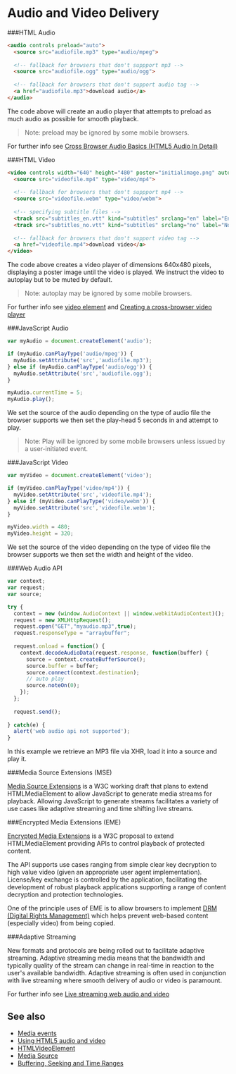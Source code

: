 Audio and Video Delivery
========================


###HTML Audio

`````html
<audio controls preload="auto">
  <source src="audiofile.mp3" type="audio/mpeg">
  
  <!-- fallback for browsers that don't suppport mp3 -->
  <source src="audiofile.ogg" type="audio/ogg">
  
  <!-- fallback for browsers that don't support audio tag -->
  <a href="audiofile.mp3">download audio</a>
</audio>
`````

The code above will create an audio player that attempts to preload as much audio as possible for smooth playback.

> Note: preload may be ignored by some mobile browsers.

For further info see [Cross Browser Audio Basics (HTML5 Audio In Detail)](https://developer.mozilla.org/en-US/Apps/Build/Manipulating_media/Cross-browser_audio_basics#HTML5_audio_in_detail)


###HTML Video

`````html
<video controls width="640" height="480" poster="initialimage.png" autoplay muted>
  <source src="videofile.mp4" type="video/mp4">
  
  <!-- fallback for browsers that don't suppport mp4 -->
  <source src="videofile.webm" type="video/webm">
  
  <!-- specifying subtitle files -->
  <track src="subtitles_en.vtt" kind="subtitles" srclang="en" label="English">
  <track src="subtitles_no.vtt" kind="subtitles" srclang="no" label="Norwegian">
  
  <!-- fallback for browsers that don't support video tag -->
  <a href="videofile.mp4">download video</a>
</video>
`````

The code above creates a video player of dimensions 640x480 pixels, displaying a poster image until the video is played. We instruct the video to autoplay but to be muted by default.

> Note: autoplay may be ignored by some mobile browsers.

For further info see [video element](https://developer.mozilla.org/en/docs/Web/HTML/Element/video) and [Creating a cross-browser video player](https://developer.mozilla.org/en-US/Apps/Build/Manipulating_media/cross_browser_video_player)

###JavaScript Audio

`````javascript
var myAudio = document.createElement('audio');

if (myAudio.canPlayType('audio/mpeg')) {
  myAudio.setAttribute('src','audiofile.mp3');
} else if (myAudio.canPlayType('audio/ogg')) {
  myAudio.setAttribute('src','audiofile.ogg');
}

myAudio.currentTime = 5;
myAudio.play();
`````

We set the source of the audio depending on the type of audio file the browser supports we then set the play-head 5 seconds in and attempt to play.

> Note: Play will be ignored by some mobile browsers unless issued by a user-initiated event.

###JavaScript Video

`````javascript
var myVideo = document.createElement('video');

if (myVideo.canPlayType('video/mp4')) {
  myVideo.setAttribute('src','videofile.mp4');
} else if (myVideo.canPlayType('video/webm')) {
  myVideo.setAttribute('src','videofile.webm');
}

myVideo.width = 480;
myVideo.height = 320;
`````
We set the source of the video depending on the type of video file the browser supports we then set the width and height of the video.

###Web Audio API

`````javascript
var context;
var request; 
var source;

try { 
  context = new (window.AudioContext || window.webkitAudioContext)();
  request = new XMLHttpRequest(); 
  request.open("GET","myaudio.mp3",true); 
  request.responseType = "arraybuffer"; 
  
  request.onload = function() { 
    context.decodeAudioData(request.response, function(buffer) { 
      source = context.createBufferSource();  
      source.buffer = buffer; 
      source.connect(context.destination); 
      // auto play
      source.noteOn(0); 
    }); 
  }; 
  
  request.send(); 
  
} catch(e) { 
  alert('web audio api not supported'); 
} 
`````

In this example we retrieve an MP3 file via XHR, load it into a source and play it.

###Media Source Extensions (MSE)


[Media Source Extensions](https://dvcs.w3.org/hg/html-media/raw-file/tip/media-source/media-source.html) is a W3C working draft that plans to extend HTMLMediaElement to allow JavaScript to generate media streams for playback. Allowing JavaScript to generate streams facilitates a variety of use cases like adaptive streaming and time shifting live streams.

###Encrypted Media Extensions (EME)


[Encrypted Media Extensions](https://dvcs.w3.org/hg/html-media/raw-file/tip/encrypted-media/encrypted-media.html) is a W3C proposal to extend HTMLMediaElement providing APIs to control playback of protected content.

The API supports use cases ranging from simple clear key decryption to high value video (given an appropriate user agent implementation). License/key exchange is controlled by the application, facilitating the development of robust playback applications supporting a range of content decryption and protection technologies.

One of the principle uses of EME is to allow browsers to implement [DRM (Digital Rights Management)](http://en.wikipedia.org/wiki/Digital_rights_management) which helps prevent web-based content (especially video) from being copied.

###Adaptive Streaming

New formats and protocols are being rolled out to facilitate adaptive streaming. Adaptive streaming media means that the bandwidth and typically quality of the stream can change in real-time in reaction to the user's available bandwidth. Adaptive streaming is often used in conjunction with live streaming where smooth delivery of audio or video is paramount. 

For further info see [Live streaming web audio and video](https://developer.mozilla.org/en-US/Apps/Build/Manipulating_media/Live_streaming_web_audio_and_video)

See also
--------

- [Media events](https://developer.mozilla.org/en-US/docs/Web/Guide/Events/Media_events)
- [Using HTML5 audio and video](https://developer.mozilla.org/en-US/docs/Web/Guide/HTML/Using_HTML5_audio_and_video)
- [HTMLVideoElement](https://developer.mozilla.org/en/docs/Web/API/HTMLVideoElement)
- [Media Source](https://developer.mozilla.org/en-US/docs/Web/API/MediaSource)
- [Buffering, Seeking and Time Ranges](https://developer.mozilla.org/en-US/Apps/Build/Manipulating_media/buffering_seeking_time_ranges)
